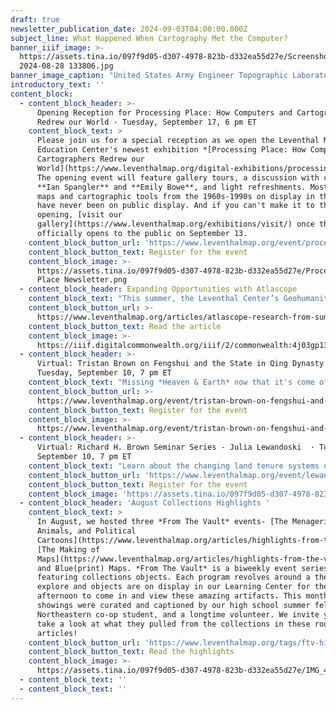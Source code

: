 ```yaml
---
draft: true
newsletter_publication_date: 2024-09-03T04:00:00.000Z
subject_line: What Happened When Cartography Met the Computer?
banner_iiif_image: >-
  https://assets.tina.io/097f9d05-d307-4978-823b-d332ea55d27e/Screenshot
  2024-08-28 133806.jpg
banner_image_caption: "United States Army Engineer Topographic Laboratories Automated Cartography Branch and United States Defense Mapping Agency,\_[Lake Istokpoga](https://www.loc.gov/item/78693106/) (1976) Library of Congress Geography and Map Division\n"
introductory_text: ''
content_block:
  - content_block_header: >-
      Opening Reception for Processing Place: How Computers and Cartographers
      Redrew our World · Tuesday, September 17, 6 pm ET
    content_block_text: >
      Please join us for a special reception as we open the Leventhal Map &
      Education Center's newest exhibition *[Processing Place: How Computers and
      Cartographers Redrew our
      World](https://www.leventhalmap.org/digital-exhibitions/processing-place/)*.
      The opening event will feature gallery tours, a discussion with curators
      **Ian Spangler** and **Emily Bowe**, and light refreshments. Most of the
      maps and cartographic tools from the 1960s-1990s on display in this show
      have never been on public display. And if you can't make it to the formal
      opening, [visit our
      gallery](https://www.leventhalmap.org/exhibitions/visit/) once the show
      officially opens to the public on September 13.
    content_block_button_url: 'https://www.leventhalmap.org/event/processing-place-opening-reception/'
    content_block_button_text: Register for the event
    content_block_image: >-
      https://assets.tina.io/097f9d05-d307-4978-823b-d332ea55d27e/Processing
      Place Newsletter.png
  - content_block_header: Expanding Opportunities with Atlascope
    content_block_text: "This summer, the Leventhal Center’s Geohumanities & GIS interns helped expand [Atlascope](https://www.atlascope.org/) by digitizing new urban atlas layers, researching geospatial datasets that could be combined with it, and writing their own interpretive Atlascope tours.\_**Simone Tricca**\_and\_**Anna Zhang**—two of the Geohumanities & GIS interns in the summer cohort—reflect on their time at the LMEC and the impact of their work.\n"
    content_block_button_url: >-
      https://www.leventhalmap.org/articles/atlascope-research-from-summer-2024-interns/
    content_block_button_text: Read the article
    content_block_image: >-
      https://iiif.digitalcommonwealth.org/iiif/2/commonwealth:4j03gp138/904,238,5650,7734/1200,/0/default.jpg
  - content_block_header: >-
      Virtual: Tristan Brown on Fengshui and the State in Qing Dynasty China ·
      Tuesday, September 10, 7 pm ET
    content_block_text: "Missing *Heaven & Earth* now that it's come off the walls? We've got one last program for you! **Tristan Brown**, S.C. Fang Chinese Language and Culture Career Development Professor at MIT, will discuss his work on\_*fengshui*\_in Chinese politics and culture in a virtual program on Thursday, **September 5 at 1 pm**.\n"
    content_block_button_url: >-
      https://www.leventhalmap.org/event/tristan-brown-on-fengshui-and-the-state-in-qing-dynasty-china/
    content_block_button_text: Register for the event
    content_block_image: >-
      https://www.leventhalmap.org/event/tristan-brown-on-fengshui-and-the-state-in-qing-dynasty-china/
  - content_block_header: >-
      Virtual: Richard H. Brown Seminar Series - Julia Lewandoski  · Tuesday,
      September 10, 7 pm ET
    content_block_text: "Learn about the changing land tenure systems of eighteenth-century Canada as seen through maps. In this program,\_**Julia Lewandoski**\_will explore how cartographers struggled to express and accommodate distinctive French and Indigenous forms of landholding on maps meant to assert British dominance over the province. [Julia Lewandoski](https://history.ucsd.edu/people/faculty/lewandoski.html)\_is Assistant Professor of History at the University of California San Diego. She is at work on her first book,\_*Land Tenure Survival: Imperial Law and Indigenous Creativity in the Treaty Era*, which explores Indigenous land ownership under successive imperial regimes in eighteenth- and nineteenth-century Quebec, Louisiana, and southern California.\n"
    content_block_button_url: 'https://www.leventhalmap.org/event/lewandoski-quebec-act/'
    content_block_button_text: Register for the event
    content_block_image: 'https://assets.tina.io/097f9d05-d307-4978-823b-d332ea55d27e/image (2).png'
  - content_block_header: 'August Collections Highlights '
    content_block_text: >
      In August, we hosted three *From The Vault* events- [The Menagerie: Maps,
      Animals, and Political
      Cartoons](https://www.leventhalmap.org/articles/highlights-from-the-vault-the-menagerie-maps-animals-and-political-cartoons/),
      [The Making of
      Maps](https://www.leventhalmap.org/articles/highlights-from-the-vault-the-making-of-maps/),
      and Blue(print) Maps. *From The Vault* is a biweekly event series
      featuring collections objects. Each program revolves around a theme to
      explore and objects are on display in our Learning Center for the
      afternoon to come in and view these amazing artifacts. This month’s
      showings were curated and captioned by our high school summer fellows, our
      Northeastern co-op student, and a longtime volunteer. We invite you to
      take a look at what they pulled from the collections in these roundup
      articles!
    content_block_button_url: 'https://www.leventhalmap.org/tags/ftv-highlights/'
    content_block_button_text: Read the highlights
    content_block_image: >-
      https://assets.tina.io/097f9d05-d307-4978-823b-d332ea55d27e/IMG_4049.JPG.png
  - content_block_text: ''
  - content_block_text: ''
---
```


